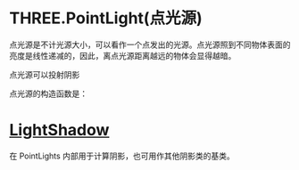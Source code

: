 <!--
 * @Author: your name
 * @Date: 2021-03-25 10:51:04
 * @LastEditTime: 2021-03-25 11:01:21
 * @LastEditors: Please set LastEditors
 * @Description: In User Settings Edit
 * @FilePath: /three.js-lessions/教程/docs/THREE.JS lightShadow.md
-->


#  THREE.PointLight(点光源)


点光源是不计光源大小，可以看作一个点发出的光源。点光源照到不同物体表面的亮度是线性递减的，因此，离点光源距离越远的物体会显得越暗。

点光源可以投射阴影

点光源的构造函数是：


# [LightShadow](http://www.yanhuangxueyuan.com/threejs/docs/index.html#api/zh/lights/shadows/LightShadow)

在 PointLights 内部用于计算阴影，也可用作其他阴影类的基类。